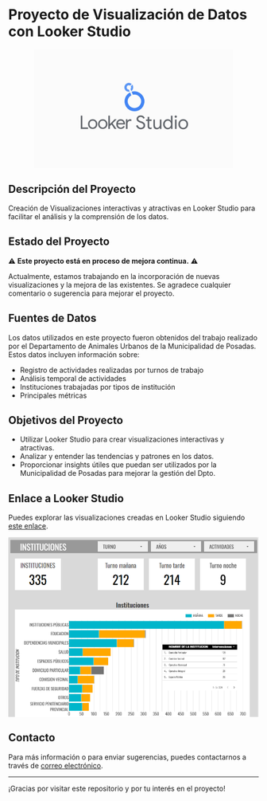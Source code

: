 # Proyecto de Visualización de Datos con Looker Studio

<p align="center">
  <img src="Images/Looker-Studio.jpg" alt="alt text" width="400" style="display: block; margin: auto;"/>
</p>

## Descripción del Proyecto

Creación de Visualizaciones interactivas y atractivas en Looker Studio para facilitar el análisis y la comprensión de los datos.

## Estado del Proyecto

⚠️ **Este proyecto está en proceso de mejora continua.** ⚠️

Actualmente, estamos trabajando en la incorporación de nuevas visualizaciones y la mejora de las existentes. Se agradece cualquier comentario o sugerencia para mejorar el proyecto.

## Fuentes de Datos

Los datos utilizados en este proyecto fueron obtenidos del trabajo realizado por el Departamento de Animales Urbanos de la Municipalidad de Posadas. Estos datos incluyen información sobre:

- Registro de actividades realizadas por turnos de trabajo
- Análisis temporal de actividades
- Instituciones trabajadas por tipos de institución
- Principales métricas

## Objetivos del Proyecto

- Utilizar Looker Studio para crear visualizaciones interactivas y atractivas.
- Analizar y entender las tendencias y patrones en los datos.
- Proporcionar insights útiles que puedan ser utilizados por la Municipalidad de Posadas para mejorar la gestión del Dpto.

## Enlace a Looker Studio

Puedes explorar las visualizaciones creadas en Looker Studio siguiendo [este enlace](https://lookerstudio.google.com/s/lXn4nzUkzAc).

<p align="center">
  <img src="Images/Captura visualizacion ejemplo.png" alt="alt text" width="800" style="display: block; margin: auto;"/>
</p>

## Contacto

Para más información o para enviar sugerencias, puedes contactarnos a través de [correo electrónico](mailto:animalesurbanosposadas@gmail.com).

---

¡Gracias por visitar este repositorio y por tu interés en el proyecto!

